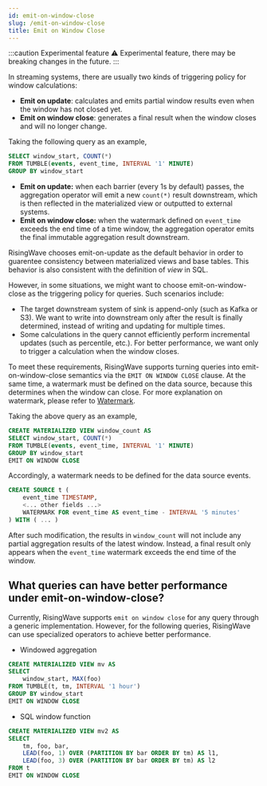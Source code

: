 ```yaml
---
id: emit-on-window-close
slug: /emit-on-window-close
title: Emit on Window Close
---
```


:::caution Experimental feature
⚠️ Experimental feature, there may be breaking changes in the future.
:::

In streaming systems, there are usually two kinds of triggering policy for window calculations:

- **Emit on update**: calculates and emits partial window results even when the window has not closed yet.
- **Emit on window close**: generates a final result when the window closes and will no longer change.

Taking the following query as an example,

```sql
SELECT window_start, COUNT(*)
FROM TUMBLE(events, event_time, INTERVAL '1' MINUTE)
GROUP BY window_start
```

- **Emit on update:** when each barrier (every 1s by default) passes, the aggregation operator will emit a new `count(*)` result downstream, which is then reflected in the materialized view or outputted to external systems.
- **Emit on window close:** when the watermark defined on `event_time` exceeds the end time of a time window, the aggregation operator emits the final immutable aggregation result downstream.

RisingWave chooses emit-on-update as the default behavior in order to guarentee consistency between materialized views and base tables. This behavior is also consistent with the definition of *view* in SQL.

However, in some situations, we might want to choose emit-on-window-close as the triggering policy for queries. Such scenarios include:

- The target downstream system of sink is append-only (such as Kafka or S3). We want to write into downstream only after the result is finally determined, instead of writing and updating for multiple times.
- Some calculations in the query cannot efficiently perform incremental updates (such as percentile, etc.). For better performance, we want only to trigger a calculation when the window closes.

To meet these requirements, RisingWave supports turning queries into emit-on-window-close semantics via the `EMIT ON WINDOW CLOSE` clause. At the same time, a watermark must be defined on the data source, because this determines when the window can close. For more explanation on watermark, please refer to [Watermark](https://www.risingwave.dev/docs/upcoming/watermarks/).

Taking the above query as an example,

```sql
CREATE MATERIALIZED VIEW window_count AS
SELECT window_start, COUNT(*)
FROM TUMBLE(events, event_time, INTERVAL '1' MINUTE)
GROUP BY window_start
EMIT ON WINDOW CLOSE
```

Accordingly, a watermark needs to be defined for the data source events.

```sql
CREATE SOURCE t (
    event_time TIMESTAMP,
    <... other fields ...>
    WATERMARK FOR event_time AS event_time - INTERVAL '5 minutes'
) WITH ( ... )
```

After such modification, the results in `window_count` will not include any partial aggregation results of the latest window. Instead, a final result only appears when the `event_time` watermark exceeds the end time of the window.

## What queries can have better performance under emit-on-window-close?

Currently, RisingWave supports `emit on window close` for any query through a generic implementation. However, for the following queries, RisingWave can use specialized operators to achieve better performance.

- Windowed aggregation

```sql
CREATE MATERIALIZED VIEW mv AS
SELECT
    window_start, MAX(foo)
FROM TUMBLE(t, tm, INTERVAL '1 hour')
GROUP BY window_start
EMIT ON WINDOW CLOSE
```

- SQL window function

```sql
CREATE MATERIALIZED VIEW mv2 AS
SELECT
    tm, foo, bar,
    LEAD(foo, 1) OVER (PARTITION BY bar ORDER BY tm) AS l1,
    LEAD(foo, 3) OVER (PARTITION BY bar ORDER BY tm) AS l2
FROM t
EMIT ON WINDOW CLOSE
```